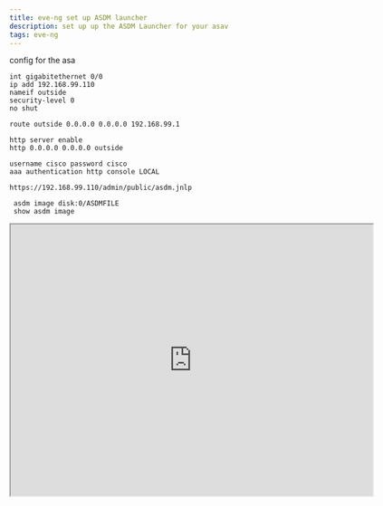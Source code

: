 ```yaml
---
title: eve-ng set up ASDM launcher
description: set up up the ASDM Launcher for your asav
tags: eve-ng
---
```

config for the asa
```
int gigabitethernet 0/0
ip add 192.168.99.110
nameif outside
security-level 0
no shut

route outside 0.0.0.0 0.0.0.0 192.168.99.1  

http server enable
http 0.0.0.0 0.0.0.0 outside

username cisco password cisco
aaa authentication http console LOCAL

https://192.168.99.110/admin/public/asdm.jnlp

 asdm image disk:0/ASDMFILE
 show asdm image
```
<iframe src="https://drive.google.com/file/d/1MRoOh85cYvIqeZesxUXsbGbi5xpJzgFc/preview" width="640" height="480" allow="autoplay"></iframe>

